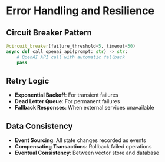# Error Handling and Resilience

## Circuit Breaker Pattern
```python
@circuit_breaker(failure_threshold=5, timeout=30)
async def call_openai_api(prompt: str) -> str:
    # OpenAI API call with automatic fallback
    pass
```

## Retry Logic
- **Exponential Backoff**: For transient failures
- **Dead Letter Queue**: For permanent failures
- **Fallback Responses**: When external services unavailable

## Data Consistency
- **Event Sourcing**: All state changes recorded as events
- **Compensating Transactions**: Rollback failed operations
- **Eventual Consistency**: Between vector store and database
